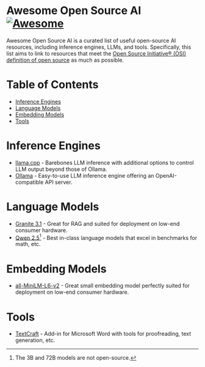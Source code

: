 # Awesome Open Source AI [![Awesome](https://awesome.re/badge.svg)](https://awesome.re)
Awesome Open Source AI is a curated list of useful open-source AI resources, including inference engines, LLMs, and tools. Specifically, this list aims to link to resources that meet the [Open Source Initiative® (OSI) definition of open source](https://opensource.org/osd) as much as possible.

# Table of Contents
- [Inference Engines](https://github.com/suncloudsmoon/awesome-open-source-ai#inference-engines)
- [Language Models](https://github.com/suncloudsmoon/awesome-open-source-ai#language-models)
- [Embedding Models](https://github.com/suncloudsmoon/awesome-open-source-ai#embedding-models)
- [Tools](https://github.com/suncloudsmoon/awesome-open-source-ai#Tools)

# Inference Engines
- [llama.cpp](https://github.com/ggerganov/llama.cpp) - Barebones LLM inference with additional options to control LLM output beyond those of Ollama.
- [Ollama](https://ollama.com/) - Easy-to-use LLM inference engine offering an OpenAI-compatible API server.

# Language Models
- [Granite 3.1](https://www.ibm.com/granite/docs/) - Great for RAG and suited for deployment on low-end consumer hardware.
- [Qwen 2.5](https://qwenlm.github.io/blog/qwen2.5/)[^1] - Best in-class language models that excel in benchmarks for math, etc.

[^1]: The 3B and 72B models are not open-source.

# Embedding Models
- [all-MiniLM-L6-v2](https://huggingface.co/sentence-transformers/all-MiniLM-L6-v2) - Great small embedding model perfectly suited for deployment on low-end consumer hardware.

# Tools
- [TextCraft](https://github.com/suncloudsmoon/TextCraft) - Add-in for Microsoft Word with tools for proofreading, text generation, etc.
